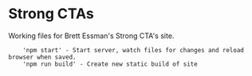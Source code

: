# Strong CTAs
Working files for Brett Essman's Strong CTA's site.

        'npm start' - Start server, watch files for changes and reload browser when saved.
        'npm run build' - Create new static build of site

